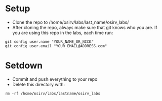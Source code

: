# Setup

- Clone the repo to /home/osirv/labs/last_name/osirv_labs/
- After cloning the repo, always make sure that git knows who you are.
If you are using this repo in the labs, each time run: 
```
git config user.name "YOUR_NAME_OR_NICK"
git config user.email "YOUR_EMAIL@ADDRESS.com"
```

# Setdown

- Commit and push everything to your repo
- Delete this directory with:
```
rm -rf /home/osirv/labs/lastname/osirv_labs
```




